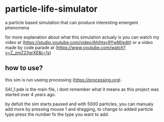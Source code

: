 # particle-life-simulator
a particle based simulation that can produce interesting emergent phenomena

for more explanation about what this simulation actualy is you can watch my video at 
(https://studio.youtube.com/video/Ahihtsy9YwM/edit)
or a video made by code parade at 
(https://www.youtube.com/watch?v=Z_zmZ23grXE&t=1s)


## how to use?
this sim is run useing processing (https://processing.org).

SAI_1.pde is the main file, i dont remember what it means as this project was started over 4 years ago.

by defult the sim starts paused and with 5000 particles, 
you can manualy add more by pressing mouse 1 and dragging, 
to change to added particle type press the number fo the type you want to add.

